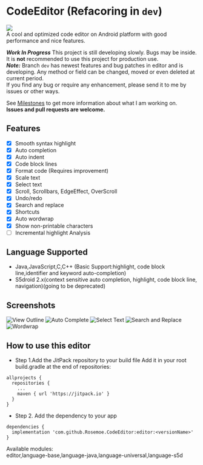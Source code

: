 # CodeEditor (Refacoring in `dev`)
[![](https://jitpack.io/v/Rosemoe/CodeEditor.svg)](https://jitpack.io/#Rosemoe/CodeEditor)   
A cool and optimized code editor on Android platform with good performance and nice features.

***Work In Progress*** This project is still developing slowly. Bugs may be inside.
It is **not** recommended to use this project for production use.   
***Note:***
Branch `dev` has newest features and bug patches in editor and is developing.
Any method or field can be changed, moved or even deleted at current period.     
If you find any bug or require any enhancement, please send it to me by issues or other ways.    
   
See [Milestones](https://github.com/Rosemoe/CodeEditor/milestones/) to get more information about what I am working on.   
**Issues and pull requests are welcome.**   
## Features
- [x] Smooth syntax highlight
- [x] Auto completion
- [x] Auto indent
- [x] Code block lines
- [x] Format code (Requires improvement)
- [x] Scale text
- [x] Select text
- [x] Scroll, Scrollbars, EdgeEffect, OverScroll
- [x] Undo/redo
- [x] Search and replace
- [x] Shortcuts
- [x] Auto wordwrap
- [x] Show non-printable characters
- [ ] Incremental highlight Analysis
## Language Supported  
* Java,JavaScript,C,C++ (Basic Support:highlight, code block line,identifier and keyword auto-completion)
* S5droid 2.x(context sensitive auto completion, highlight, code block line, navigation)(going to be deprecated)   
## Screenshots  
![View Outline](/images/outline.png)
![Auto Complete](/images/auto-completion.png)
![Select Text](/images/select-text.png)
![Search and Replace](/images/search-replace.png)
![Wordwrap](/images/wordwrap.png)
## How to use this editor  
* Step 1.Add the JitPack repository to your build file
Add it in your root build.gradle at the end of repositories:
```Gradle
allprojects {
  repositories {
    ...
    maven { url 'https://jitpack.io' }
  }
}
 ```
* Step 2. Add the dependency to your app
```Gradle
dependencies {
  implementation 'com.github.Rosemoe.CodeEditor:editor:<versionName>'
}
```
Available modules:     
editor,language-base,language-java,language-universal,language-s5d    